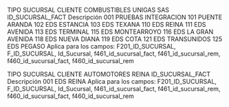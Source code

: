 TIPO SUCURSAL CLIENTE COMBUSTIBLES UNIGAS SAS
ID_SUCURSAL_FACT Descripción
001 PRUEBAS INTEGRACION
101 PUENTE ARANDA
102 EDS ESTANCIA
103 EDS TEXANA
110 EDS REINA
111 EDS AVENIDA
113 EDS TERMINAL
115 EDS MONTEARROYO
116 EDS LA GRAN AVENIDA 
118 EDS NUEVA DIANA
119 EDS COTA
121 EDS TRANSUNIDOS
125 EDS PEGASO
Aplica para los campos: F201_ID_SUCURSAL, F_ID_SUCURSAL, Id_Sucursal,
f461_id_sucursal_fact, f461_id_sucursal_rem, f460_id_sucursal_fact,
f460_id_sucursal_rem


TIPO SUCURSAL CLIENTE AUTOMOTORES REINA
ID_SUCURSAL_FACT Descripción
001 EDS REINA 
Aplica para los campos: F201_ID_SUCURSAL, F_ID_SUCURSAL, Id_Sucursal,
f461_id_sucursal_fact, f461_id_sucursal_rem, f460_id_sucursal_fact,
f460_id_sucursal_rem
